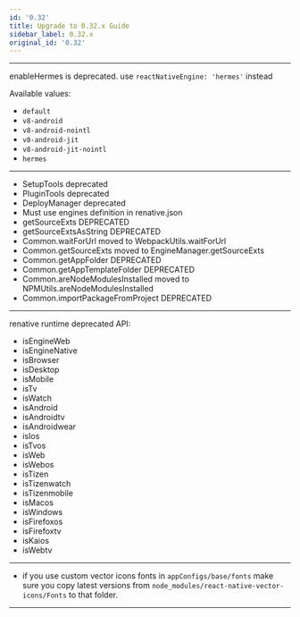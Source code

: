 ```yaml
---
id: '0.32'
title: Upgrade to 0.32.x Guide
sidebar_label: 0.32.x
original_id: '0.32'
---
```


<!-- <img className="header-image" src="https://renative.org/img/ic_upgrade.png" width="50" height="50" /> -->



---

enableHermes is deprecated. use `reactNativeEngine: 'hermes'` instead

Available values:

- `default`
- `v8-android`
- `v8-android-nointl`
- `v8-android-jit`
- `v8-android-jit-nointl`
- `hermes`

---


- SetupTools deprecated
- PluginTools deprecated
- DeployManager deprecated
- Must use engines definition in renative.json
- getSourceExts DEPRECATED
- getSourceExtsAsString DEPRECATED
- Common.waitForUrl moved to WebpackUtils.waitForUrl
- Common.getSourceExts moved to EngineManager.getSourceExts
- Common.getAppFolder DEPRECATED
- Common.getAppTemplateFolder DEPRECATED
- Common.areNodeModulesInstalled moved to NPMUtils.areNodeModulesInstalled
- Common.importPackageFromProject DEPRECATED

---

renative runtime deprecated API:

- isEngineWeb
- isEngineNative
- isBrowser
- isDesktop
- isMobile
- isTv
- isWatch
- isAndroid
- isAndroidtv
- isAndroidwear
- isIos
- isTvos
- isWeb
- isWebos
- isTizen
- isTizenwatch
- isTizenmobile
- isMacos
- isWindows
- isFirefoxos
- isFirefoxtv
- isKaios
- isWebtv

---

- if you use custom vector icons fonts in `appConfigs/base/fonts` make sure you copy latest versions from `node_modules/react-native-vector-icons/Fonts` to that folder.


---
